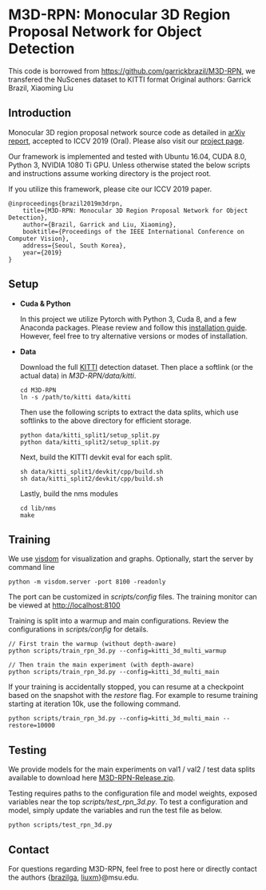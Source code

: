 # M3D-RPN: Monocular 3D Region Proposal Network for Object Detection

This code is borrowed from https://github.com/garrickbrazil/M3D-RPN, we transfered the NuScenes dataset to KITTI format
Original authors: Garrick Brazil, Xiaoming Liu

## Introduction


Monocular 3D region proposal network source code as detailed in [arXiv report](https://arxiv.org/abs/1907.06038), accepted to ICCV 2019 (Oral). Please also visit our [project page](http://cvlab.cse.msu.edu/project-m3d-rpn.html).

Our framework is implemented and tested with Ubuntu 16.04, CUDA 8.0, Python 3, NVIDIA 1080 Ti GPU. Unless otherwise stated the below scripts and instructions assume working directory is the project root. 

If you utilize this framework, please cite our ICCV 2019 paper. 

    @inproceedings{brazil2019m3drpn,
        title={M3D-RPN: Monocular 3D Region Proposal Network for Object Detection},
        author={Brazil, Garrick and Liu, Xiaoming},
        booktitle={Proceedings of the IEEE International Conference on Computer Vision},
        address={Seoul, South Korea},
        year={2019}
    }
    

## Setup

- **Cuda & Python**

    In this project we utilize Pytorch with Python 3, Cuda 8, and a few Anaconda packages. Please review and follow this [installation guide](setup.md). However, feel free to try alternative versions or modes of installation. 

- **Data**

    Download the full [KITTI](http://www.cvlibs.net/datasets/kitti/eval_object.php?obj_benchmark=3d) detection dataset. Then place a softlink (or the actual data) in  *M3D-RPN/data/kitti*. 

	```
    cd M3D-RPN
	ln -s /path/to/kitti data/kitti
	```

	Then use the following scripts to extract the data splits, which use softlinks to the above directory for efficient storage. 

    ```
    python data/kitti_split1/setup_split.py
    python data/kitti_split2/setup_split.py
    ```
    
    Next, build the KITTI devkit eval for each split.

	```
	sh data/kitti_split1/devkit/cpp/build.sh
	sh data/kitti_split2/devkit/cpp/build.sh
	```
    
    Lastly, build the nms modules
    
    ```
	cd lib/nms
	make
	```

## Training

We use [visdom](https://github.com/facebookresearch/visdom) for visualization and graphs. Optionally, start the server by command line

```
python -m visdom.server -port 8100 -readonly
```
The port can be customized in *scripts/config* files. The training monitor can be viewed at [http://localhost:8100](http://localhost:8100)

Training is split into a warmup and main configurations. Review the configurations in *scripts/config* for details. 

``` 
// First train the warmup (without depth-aware)
python scripts/train_rpn_3d.py --config=kitti_3d_multi_warmup

// Then train the main experiment (with depth-aware)
python scripts/train_rpn_3d.py --config=kitti_3d_multi_main
```

If your training is accidentally stopped, you can resume at a checkpoint based on the snapshot with the *restore* flag. 
For example to resume training starting at iteration 10k, use the following command.

```
python scripts/train_rpn_3d.py --config=kitti_3d_multi_main --restore=10000
```

## Testing

We provide models for the main experiments on val1 / val2 / test data splits available to download here [M3D-RPN-Release.zip](https://www.cse.msu.edu/computervision/M3D-RPN-Release.zip).

Testing requires paths to the configuration file and model weights, exposed variables near the top *scripts/test_rpn_3d.py*. To test a configuration and model, simply update the variables and run the test file as below. 

```
python scripts/test_rpn_3d.py 
```

## Contact
For questions regarding M3D-RPN, feel free to post here or directly contact the authors {[brazilga](http://garrickbrazil.com), [liuxm](http://www.cse.msu.edu/~liuxm/index2.html)}@msu.edu.
